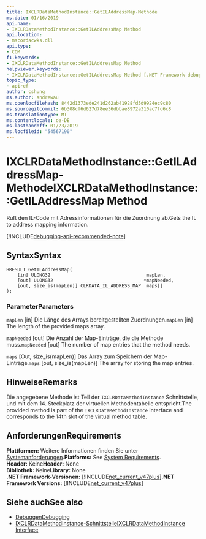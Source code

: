 ```yaml
---
title: IXCLRDataMethodInstance::GetILAddressMap-Methode
ms.date: 01/16/2019
api.name:
- IXCLRDataMethodInstance::GetILAddressMap Method
api.location:
- mscordacwks.dll
api.type:
- COM
f1.keywords:
- IXCLRDataMethodInstance::GetILAddressMap Method
helpviewer.keywords:
- IXCLRDataMethodInstance::GetILAddressMap Method [.NET Framework debugging]
topic_type:
- apiref
author: cshung
ms.author: andrewau
ms.openlocfilehash: 8442d1373ede241d262ab41928fd5d9924ec9c80
ms.sourcegitcommit: 6b308cf6d627d78ee36dbbae8972a310ac7fd6c8
ms.translationtype: MT
ms.contentlocale: de-DE
ms.lasthandoff: 01/23/2019
ms.locfileid: "54567190"
---
```

# <a name="ixclrdatamethodinstancegetiladdressmap-method"></a><span data-ttu-id="b097e-102">IXCLRDataMethodInstance::GetILAddressMap-Methode</span><span class="sxs-lookup"><span data-stu-id="b097e-102">IXCLRDataMethodInstance::GetILAddressMap Method</span></span>

<span data-ttu-id="b097e-103">Ruft den IL-Code mit Adressinformationen für die Zuordnung ab.</span><span class="sxs-lookup"><span data-stu-id="b097e-103">Gets the IL to address mapping information.</span></span>

[!INCLUDE[debugging-api-recommended-note](../../../../includes/debugging-api-recommended-note.md)]

## <a name="syntax"></a><span data-ttu-id="b097e-104">Syntax</span><span class="sxs-lookup"><span data-stu-id="b097e-104">Syntax</span></span>

```
HRESULT GetILAddressMap(
    [in] ULONG32                                   mapLen,
    [out] ULONG32                                 *mapNeeded,
    [out, size_is(mapLen)] CLRDATA_IL_ADDRESS_MAP  maps[]
);
```

### <a name="parameters"></a><span data-ttu-id="b097e-105">Parameter</span><span class="sxs-lookup"><span data-stu-id="b097e-105">Parameters</span></span>

<span data-ttu-id="b097e-106">`mapLen` [in] Die Länge des Arrays bereitgestellten Zuordnungen.</span><span class="sxs-lookup"><span data-stu-id="b097e-106">`mapLen` [in] The length of the provided maps array.</span></span>

<span data-ttu-id="b097e-107">`mapNeeded` [out] Die Anzahl der Map-Einträge, die die Methode muss.</span><span class="sxs-lookup"><span data-stu-id="b097e-107">`mapNeeded` [out] The number of map entries that the method needs.</span></span>

<span data-ttu-id="b097e-108">`maps` [Out, size_is(mapLen)] Das Array zum Speichern der Map-Einträge.</span><span class="sxs-lookup"><span data-stu-id="b097e-108">`maps` [out, size_is(mapLen)] The array for storing the map entries.</span></span>

## <a name="remarks"></a><span data-ttu-id="b097e-109">Hinweise</span><span class="sxs-lookup"><span data-stu-id="b097e-109">Remarks</span></span>

<span data-ttu-id="b097e-110">Die angegebene Methode ist Teil der `IXCLRDataMethodInstance` Schnittstelle, und mit dem 14. Steckplatz der virtuellen Methodentabelle entspricht.</span><span class="sxs-lookup"><span data-stu-id="b097e-110">The provided method is part of the `IXCLRDataMethodInstance` interface and corresponds to the 14th slot of the virtual method table.</span></span>

## <a name="requirements"></a><span data-ttu-id="b097e-111">Anforderungen</span><span class="sxs-lookup"><span data-stu-id="b097e-111">Requirements</span></span>

<span data-ttu-id="b097e-112">**Plattformen:** Weitere Informationen finden Sie unter [Systemanforderungen](../../../../docs/framework/get-started/system-requirements.md).</span><span class="sxs-lookup"><span data-stu-id="b097e-112">**Platforms:** See [System Requirements](../../../../docs/framework/get-started/system-requirements.md).</span></span>  
<span data-ttu-id="b097e-113">**Header:** Keine</span><span class="sxs-lookup"><span data-stu-id="b097e-113">**Header:** None</span></span>  
<span data-ttu-id="b097e-114">**Bibliothek:** Keine</span><span class="sxs-lookup"><span data-stu-id="b097e-114">**Library:** None</span></span>  
<span data-ttu-id="b097e-115">**.NET Framework-Versionen:** [!INCLUDE[net_current_v47plus](../../../../includes/net-current-v47plus.md)]</span><span class="sxs-lookup"><span data-stu-id="b097e-115">**.NET Framework Versions:** [!INCLUDE[net_current_v47plus](../../../../includes/net-current-v47plus.md)]</span></span>  

## <a name="see-also"></a><span data-ttu-id="b097e-116">Siehe auch</span><span class="sxs-lookup"><span data-stu-id="b097e-116">See also</span></span>

- [<span data-ttu-id="b097e-117">Debuggen</span><span class="sxs-lookup"><span data-stu-id="b097e-117">Debugging</span></span>](../../../../docs/framework/unmanaged-api/debugging/index.md)
- [<span data-ttu-id="b097e-118">IXCLRDataMethodInstance-Schnittstelle</span><span class="sxs-lookup"><span data-stu-id="b097e-118">IXCLRDataMethodInstance Interface</span></span>](../../../../docs/framework/unmanaged-api/debugging/ixclrdatamethodinstance-interface.md)

